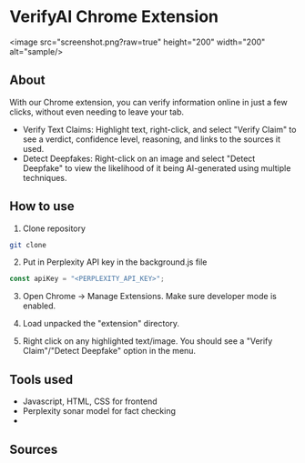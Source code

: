 # VerifyAI Chrome Extension
<image src="screenshot.png?raw=true" height="200" width="200" alt="sample/>

## About
With our Chrome extension, you can verify information online in just a few clicks, without even needing to leave your tab.
* Verify Text Claims: Highlight text, right-click, and select "Verify Claim" to see a verdict, confidence level, reasoning, and links to the sources it used.
* Detect Deepfakes: Right-click on an image and select "Detect Deepfake" to view the likelihood of it being AI-generated using multiple techniques.

## How to use
1. Clone repository
``` bash
git clone
```

2. Put in Perplexity API key in the background.js file
``` javascript
const apiKey = "<PERPLEXITY_API_KEY>";
```

3. Open Chrome -> Manage Extensions. Make sure developer mode is enabled.
   
4. Load unpacked the "extension" directory.

5. Right click on any highlighted text/image. You should see a "Verify Claim"/"Detect Deepfake" option in the menu.

## Tools used
* Javascript, HTML, CSS for frontend
* Perplexity sonar model for fact checking
* 

## Sources
